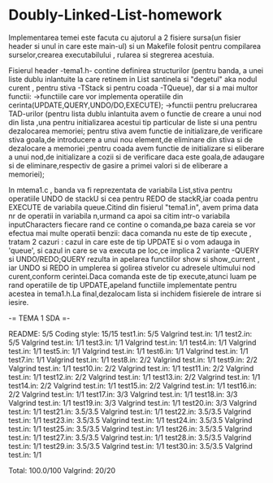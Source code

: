 # Doubly-Linked-List-homework
Implementarea temei este facuta cu ajutorul a 2 fisiere sursa(un fisier header si unul 
in care este main-ul) si un Makefile folosit pentru compilarea surselor,crearea executabilului ,
rularea si stegrerea acestuia.

Fisierul header -tema1.h- contine definirea structurilor (pentru banda, a unei liste dublu 
inlantuite la care retinem in List santinela si "degetul" aka nodul curent , pentru stiva 
-TStack si pentru coada -TQueue), dar si a mai multor functii:
->functiile care vor implementa operatiile din cerinta(UPDATE,QUERY,UNDO/DO,EXECUTE);
->functii pentru prelucrarea TAD-urilor (pentru lista dublu inlantuita avem o functie de creare
a unui nod din lista ,una pentru initializarea acestui tip particular de liste si una pentru 
dezalocarea memoriei; pentru stiva avem functie de initializare,de verificare stiva goala,de 
introducere a unui nou element,de eliminare din stiva si de dezalocare a memoriei ;pentru coada
avem functie de initializare si eliberare a unui nod,de initializare a cozii si de verificare
daca este goala,de adaugare si de eliminare,respectiv de gasire a primei valori si de eliberare
a memoriei);

In mtema1.c , banda va fi reprezentata de variabila List,stiva pentru operatiile UNDO de stackU
si cea pentru REDO de stackR,iar coada pentru EXECUTE de variabila queue.Citind din fisierul 
"tema1.in", avem prima data nr de operatii in variabila n,urmand ca apoi sa citim intr-o variabila
inputCharacters fiecare rand ce contine o comanda,pe baza careia se vor efectua mai multe operatii
benzii: daca comanda nu este de tip execute , tratam 2 cazuri : cazul in care este de tip UPDATE
si o vom adauga in 'queue', si cazul in care se va executa pe loc,ce implica 2 variante -QUERY
si UNDO/REDO;QUERY rezulta in apelarea functiilor show si show_current , iar UNDO si REDO in 
umplerea si golirea stivelor cu adresele ultimului nod curent,conform cerintei.Daca comanda este
de tip execute,atunci luam pe rand operatiile de tip UPDATE,apeland functiile implementate pentru
acestea in tema1.h.La final,dezalocam lista si inchidem fisierele de intrare si iesire.

-= TEMA 1 SDA =-

README: 5/5
Coding style: 15/15
test1.in: 5/5
  Valgrind test.in: 1/1
test2.in: 5/5
  Valgrind test.in: 1/1
test3.in: 1/1
  Valgrind test.in: 1/1
test4.in: 1/1
  Valgrind test.in: 1/1
test5.in: 1/1
  Valgrind test.in: 1/1
test6.in: 1/1
  Valgrind test.in: 1/1
test7.in: 1/1
  Valgrind test.in: 1/1
test8.in: 2/2
  Valgrind test.in: 1/1
test9.in: 2/2
  Valgrind test.in: 1/1
test10.in: 2/2
  Valgrind test.in: 1/1
test11.in: 2/2
  Valgrind test.in: 1/1
test12.in: 2/2
  Valgrind test.in: 1/1
test13.in: 2/2
  Valgrind test.in: 1/1
test14.in: 2/2
  Valgrind test.in: 1/1
test15.in: 2/2
  Valgrind test.in: 1/1
test16.in: 2/2
  Valgrind test.in: 1/1
test17.in: 3/3
  Valgrind test.in: 1/1
test18.in: 3/3
  Valgrind test.in: 1/1
test19.in: 3/3
  Valgrind test.in: 1/1
test20.in: 3/3
  Valgrind test.in: 1/1
test21.in: 3.5/3.5
  Valgrind test.in: 1/1
test22.in: 3.5/3.5
  Valgrind test.in: 1/1
test23.in: 3.5/3.5
  Valgrind test.in: 1/1
test24.in: 3.5/3.5
  Valgrind test.in: 1/1
test25.in: 3.5/3.5
  Valgrind test.in: 1/1
test26.in: 3.5/3.5
  Valgrind test.in: 1/1
test27.in: 3.5/3.5
  Valgrind test.in: 1/1
test28.in: 3.5/3.5
  Valgrind test.in: 1/1
test29.in: 3.5/3.5
  Valgrind test.in: 1/1
test30.in: 3.5/3.5
  Valgrind test.in: 1/1

Total: 100.0/100
Valgrind: 20/20
